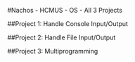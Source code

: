 #Nachos - HCMUS - OS - All 3 Projects

##Project 1: Handle Console Input/Output

##Project 2: Handle File Input/Output

##Project 3: Multiprogramming